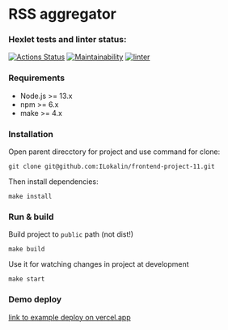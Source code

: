 # RSS aggregator

### Hexlet tests and linter status:
[![Actions Status](https://github.com/ILokalin/frontend-project-11/workflows/hexlet-check/badge.svg)](https://github.com/ILokalin/frontend-project-11/actions)
[![Maintainability](https://api.codeclimate.com/v1/badges/7aa805150efc366afff4/maintainability)](https://codeclimate.com/github/ILokalin/frontend-project-11/maintainability)
[![linter](https://github.com/ILokalin/frontend-project-11/actions/workflows/linter.yml/badge.svg)](https://github.com/ILokalin/frontend-project-11/actions/workflows/linter.yml)


### Requirements

- Node.js >= 13.x
- npm >= 6.x
- make >= 4.x

### Installation

Open parent direcctory for project and use command for clone:
```Shell
git clone git@github.com:ILokalin/frontend-project-11.git
```

Then install dependencies:
```Shell
make install
```

### Run & build

Build project to `public` path (not dist!)
```Shell
make build
```

Use it for watching changes in project at development
```
make start
```

### Demo deploy

[link to example deploy on vercel.app](https://frontend-project-11-tyr7.vercel.app/)
